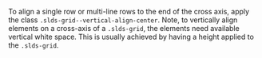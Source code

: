 To align a single row or multi-line rows to the end of the cross axis, apply the class `.slds-grid--vertical-align-center`. Note, to vertically align elements on a cross-axis of a `.slds-grid`, the elements need available vertical white space. This is usually achieved by having a height applied to the `.slds-grid`.
